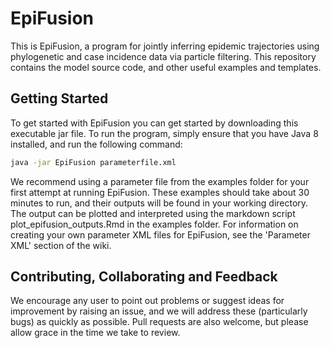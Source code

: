 # EpiFusion
This is EpiFusion, a program for jointly inferring epidemic trajectories using phylogenetic and case incidence data via particle filtering. This repository contains the model source code, and other useful examples and templates.


## Getting Started

To get started with EpiFusion you can get started by downloading this executable jar file. To run the program, simply ensure that you have Java 8 installed, and run the following command: 

  ```sh
  java -jar EpiFusion parameterfile.xml
  ```

We recommend using a parameter file from the examples folder for your first attempt at running EpiFusion. These examples should take about 30 minutes to run, and their outputs will be found in your working directory. The output can be plotted and interpreted using the markdown script plot_epifusion_outputs.Rmd in the examples folder. For information on creating your own parameter XML files for EpiFusion, see the 'Parameter XML' section of the wiki.

## Contributing, Collaborating and Feedback

We encourage any user to point out problems or suggest ideas for improvement by raising an issue, and we will address these (particularly bugs) as quickly as possible. Pull requests are also welcome, but please allow grace in the time we take to review.









